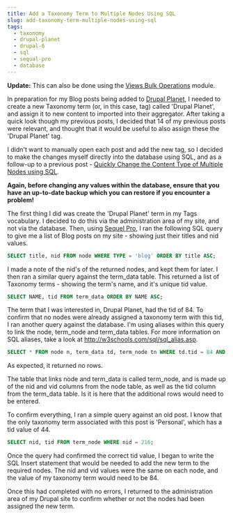 ```yaml
---
title: Add a Taxonomy Term to Multiple Nodes Using SQL
slug: add-taxonomy-term-multiple-nodes-using-sql
tags:
  - taxonomy
  - drupal-planet
  - drupal-6
  - sql
  - sequal-pro
  - database
---
```

**Update:** This can also be done using the [Views Bulk Operations](http://drupal.org/project/views_bulk_operations) module.

In preparation for my Blog posts being added to [Drupal Planet](http://drupal.org/planet), I needed to create a new Taxonomy term (or, in this case, tag) called 'Drupal Planet', and assign it to new content to imported into their aggregator. After taking a quick look though my previous posts, I decided that 14 of my previous posts were relevant, and thought that it would be useful to also assign these the 'Drupal Planet' tag.

I didn't want to manually open each post and add the new tag, so I decided to make the changes myself directly into the database using SQL, and as a follow-up to a previous post - [Quickly Change the Content Type of Multiple Nodes using SQL](/blog/change-content-type-multiple-nodes-using-sql/).

**Again, before changing any values within the database, ensure that you have an up-to-date backup which you can restore if you encounter a problem!**

The first thing I did was create the 'Drupal Planet' term in my Tags vocabulary. I decided to do this via the administration area of my site, and not via the database. Then, using [Sequel Pro](http://www.sequelpro.com), I ran the following SQL query to give me a list of Blog posts on my site - showing just their titles and nid values.

~~~sql
SELECT title, nid FROM node WHERE TYPE = 'blog' ORDER BY title ASC;
~~~

I made a note of the nid's of the returned nodes, and kept them for later. I then ran a similar query against the term_data table. This returned a list of Taxonomy terms - showing the term's name, and it's unique tid value.

~~~sql
SELECT NAME, tid FROM term_data ORDER BY NAME ASC;
~~~

The term that I was interested in, Drupal Planet, had the tid of 84. To confirm that no nodes were already assigned a taxonomy term with this tid, I ran another query against the database. I'm using aliases within this query to link the node, term_node and term_data tables. For more information on SQL aliases, take a look at <http://w3schools.com/sql/sql_alias.asp>.

~~~sql
SELECT * FROM node n, term_data td, term_node tn WHERE td.tid = 84 AND n.nid = tn.nid AND tn.tid = td.tid;
~~~

As expected, it returned no rows.

The table that links node and term_data is called term_node, and is made up of the nid and vid columns from the node table, as well as the tid column from the term_data table. Is it is here that the additional rows would need to be entered.

To confirm everything, I ran a simple query against an old post. I know that the only taxonomy term associated with this post is 'Personal', which has a tid value of 44.

~~~sql
SELECT nid, tid FROM term_node WHERE nid = 216;
~~~

Once the query had confirmed the correct tid value, I began to write the SQL Insert statement that would be needed to add the new term to the required nodes. The nid and vid values were the same on each node, and the value of my taxonomy term would need to be 84.

Once this had completed with no errors, I returned to the administration area of my Drupal site to confirm whether or not the nodes had been assigned the new term.
